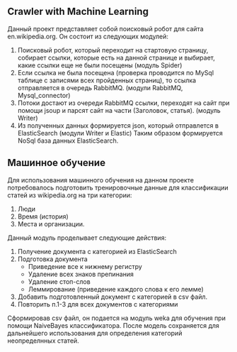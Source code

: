 <h2>Crawler with Machine Learning</h2>

Данный проект представляет собой поисковый робот для сайта en.wikipedia.org. Он состоит из следующих модулей:
  1. Поисковый робот, который переходит на стартовую страницу, собирает ссылки, которые есть на данной странице и выбирает, какие ссылки еще не были посещены (модуль Spider)
  2. Если ссылка не была посещена (проверка проводится по MySql таблице с записями всех пройденных страниц), то ссылка отправляется в очередь RabbitMQ. (модули RabbitMQ, Mysql_connector) 
  3. Потоки достают из очереди RabbitMQ ссылки, переходят на сайт при помощи jsoup и парсят сайт на части (Заголовок, статья). (модуль Writer)
  4. Из полученных данных формируется json, который отправлется в ElasticSearch (модули Writer и Elastic)
Таким образом формируется NoSql база данных ElasticSearch. 
<h2> Машинное обучение </h2>
Для использования машинного обучения на данном проекте потребовалось подготовить тренировочные данные для классификации статей из wikipedia.org на три категории:
  
  1. Люди
  2. Время (история)
  3. Места и организации.

Данный модуль проделывает следующие действия:
  
  1. Получение документа с категорией из ElasticSearch
  2. Подготовка документа
     - Приведение все к нижнему регистру
     - Удаление всех знаков препинания
     - Удаление стоп-слов
     - Леммирование (приведение каждого слова к его лемме)
  3. Добавить подготовленный документ с категорией в csv файл.
  4. Повторить п.1-3 для всех документов с категориями

Сформировав csv файл, он подается на модуль weka для обучения при помощи NaiveBayes классификатора.
После модель сохраняется для дальнейшего использования для определения категорий неопределнных статей.
